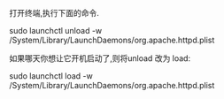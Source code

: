 打开终端,执行下面的命令.

sudo launchctl unload -w /System/Library/LaunchDaemons/org.apache.httpd.plist

如果哪天你想让它开机启动了,则将unload 改为 load:

sudo launchctl load -w /System/Library/LaunchDaemons/org.apache.httpd.plist
